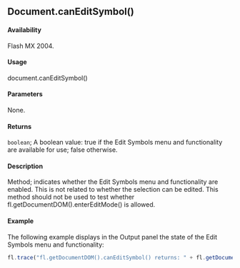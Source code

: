 ## Document.canEditSymbol()

#### Availability

Flash MX 2004.

#### Usage

document.canEditSymbol()

#### Parameters

None.

#### Returns

`boolean`; A boolean value: true if the Edit Symbols menu and functionality are available for use; false otherwise.

#### Description

Method; indicates whether the Edit Symbols menu and functionality are enabled. This is not related to whether the selection can be edited. This method should not be used to test whether fl.getDocumentDOM().enterEditMode() is allowed.

#### Example

The following example displays in the Output panel the state of the Edit Symbols menu and functionality:

```javascript
fl.trace("fl.getDocumentDOM().canEditSymbol() returns: " + fl.getDocumentDOM().canEditSymbol());
```

